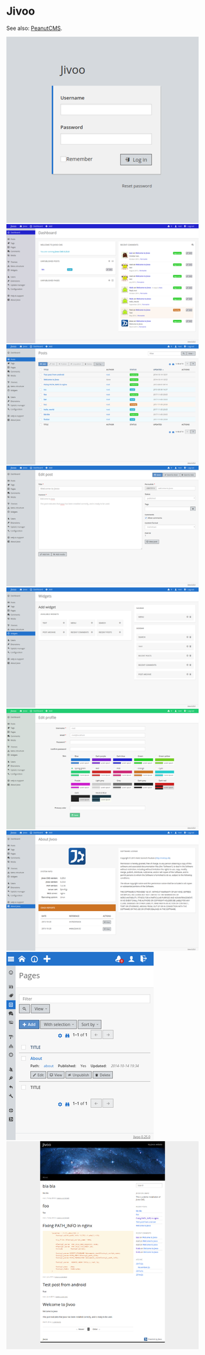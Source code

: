 # Jivoo
See also: [PeanutCMS](bs:/things/peanutcms).

<img src="../../images/jivoo/login.png" alt="Log in" />

<img src="../../images/jivoo/dashboard.png" alt="Dashboard" />

<img src="../../images/jivoo/posts.png" alt="Posts" />

<img src="../../images/jivoo/edit.png" alt="Edit" />

<img src="../../images/jivoo/widgets.png" alt="Widgets" />

<img src="../../images/jivoo/profile.png" alt="Profile" />

<img src="../../images/jivoo/about.png" alt="About" />

<img src="../../images/jivoo/responsive.png" alt="Responsiveness" />

<img src="../../images/jivoo/front.png" alt="Frontpage" />